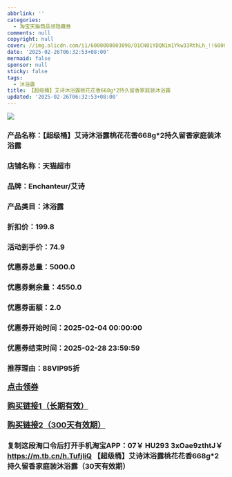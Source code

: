 ```yaml
---
abbrlink: ''
categories:
  - 淘宝天猫商品领隐藏券
comments: null
copyright: null
cover: //img.alicdn.com/i1/6000000003098/O1CN01YDQN1m1Ykw33RthLh_!!6000000003098-0-sm.jpg
date: '2025-02-26T06:32:53+08:00'
mermaid: false
sponsor: null
sticky: false
tags:
  - 沐浴露
title: 【超级桶】艾诗沐浴露桃花花香668g*2持久留香家庭装沐浴露
updated: '2025-02-26T06:32:53+08:00'
--- 
```


![](//img.alicdn.com/i1/6000000003098/O1CN01YDQN1m1Ykw33RthLh_!!6000000003098-0-sm.jpg)

### 产品名称：【超级桶】艾诗沐浴露桃花花香668g*2持久留香家庭装沐浴露
### 店铺名称：天猫超市
### 品牌：Enchanteur/艾诗
### 产品类目：沐浴露
### 折扣价：199.8
### 活动到手价：74.9
### 优惠券总量：5000.0
### 优惠券剩余量：4550.0
### 优惠券面额：2.0
### 优惠券开始时间：2025-02-04 00:00:00	
### 优惠券结束时间：2025-02-28 23:59:59	
### 推荐理由：88VIP95折

<p style="font-size: 18px; font-weight: bold;">
  <a href="https://uland.taobao.com/coupon/edetail?e=Lip6nr1I%2FFGlhHvvyUNXZfh8CuWt5YH5OVuOuRD5gLJMmdsrkidbOWBzzpT26idJM8hEhlQ48qusPbHo%2FJrazGqU0wSkq%2FMGnGcadCv7%2F4u25QIiZFwQE9Bqbeb1KMxN0D8MFpBZdmjyMW3eIAWKRa6LeGhgJY%2B%2F7NjcxRIBfQbVM%2Fe4LpP7Oq9ple94x%2FzCYJNbCU%2FVGzNojjKfRPjwZJbFv%2FggkfIHl9JUUlFRIV%2BKKoz%2FahSTdjW6CW2SaWtRHsHfkY5nVlAaQcAM%2Fbthax35u7V%2F4lwKmocgVLLrgK1wjMTi6JY3u0ih0lGeG0N9swDhlpaMEawCGruttYDvNg%3D%3D&traceId=21665f9817407225954674899d132c&union_lens=lensId%3AOPT%401740722605%400bbb272c_0dbc_1954b270cdf_c3da%4001%40eyJmbG9vcklkIjo3MzM1NH0ie" target="_blank">点击领券</a>
</p>
<p style="font-size: 18px; font-weight: bold;">
  <a href="https://s.click.taobao.com/t?e=m%3D2%26s%3DVEHNqIzdawdw4vFB6t2Z2ueEDrYVVa64K7Vc7tFgwiHjf2vlNIV67kyLuerTQxoGrbXOwzJUOFD3ID%2FV1RqsF4wnCJeELi4I%2FIEn%2BS1IjHAB0ghlTd7WlZVm%2FOAUUFw71qrpxiwMoCNxc1AtbZGVSz1as9dE8xRAUY7hrUMeysSMHuv7RoNv0Q0jFsbsQ7KWnyZgxFfPUVWNnoN5rvQ8x66pIsvBDcgIY2dLQPgqA5BjHc0fvKH4ZdFHC3Rx0mZNjCYtYGASbzRUrFwjXfRKMROfYmExpA2104bt%2FCh0HCb%2FgfvwRqVIJfWfPQPwUb8TCbUAerfEQmc%3D" target="_blank">购买链接1（长期有效）</a>
</p>
<p style="font-size: 18px; font-weight: bold;">
  <a href="https://s.click.taobao.com/avsbVNs" target="_blank">购买链接2（300天有效期）</a>
</p>

### 复制这段淘口令后打开手机淘宝APP：07￥ HU293 3xOae9zthtJ￥ https://m.tb.cn/h.TufjliQ  【超级桶】艾诗沐浴露桃花花香668g*2持久留香家庭装沐浴露（30天有效期）
